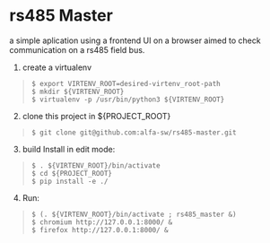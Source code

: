 # rs485 Master

a simple aplication using a frontend UI on a browser aimed to check communication on a rs485 field bus.

1. create a virtualenv 
>     $ export VIRTENV_ROOT=desired-virtenv_root-path
>     $ mkdir ${VIRTENV_ROOT}
>     $ virtualenv -p /usr/bin/python3 ${VIRTENV_ROOT}

2. clone this project in ${PROJECT_ROOT}
>     $ git clone git@github.com:alfa-sw/rs485-master.git

3. build Install in edit mode:
>     $ . ${VIRTENV_ROOT}/bin/activate
>     $ cd ${PROJECT_ROOT}               
>     $ pip install -e ./

4. Run:
>     $ (. ${VIRTENV_ROOT}/bin/activate ; rs485_master &)
>     $ chromium http://127.0.0.1:8000/ &
>     $ firefox http://127.0.0.1:8000/ &



